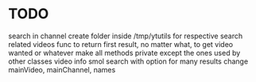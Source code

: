 # TODO

search in channel
create folder inside /tmp/ytutils for respective search
related videos
func to return first result, no matter what, to get video wanted or whatever
make all methods private except the ones used by other classes
video info
smol search with option for many results
change mainVideo, mainChannel, names